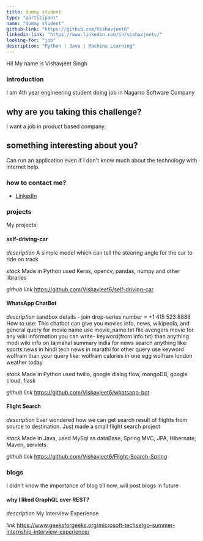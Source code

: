 ```yaml
---
title: dummy student
type: "participant"
name: "dummy student"
github-link: "https://github.com/Vishavjeet6"
linkedin-link: "https://www.linkedin.com/in/vishavjeets/"
looking-for: "job"
description: "Python | Java | Machine Learning"
---
```


Hi! My name is Vishavjeet Singh 

### introduction

I am 4th year engineering student doing job in Nagarro Software Company

## why are you taking this challenge?

I want a job in product based company.

## something interesting about you?

Can run an application even if I don't know much about the technology with internet help. 

### how to contact me?

- [LinkedIn](https://www.linkedin.com/in/vishavjeets/)

### projects

My projects:

#### self-driving-car

_description_ A simple model which can tell the steering angle for the car to ride on track

_stack_ Made in Python used Keras, opencv, pandas, numpy and other libraries

_github link_ https://github.com/Vishavjeet6/self-driving-car

#### WhatsApp ChatBot

_description_ sandbox details - join drop-series number = +1 415 523 8886 How to use: This chatbot can give you movies info, news, wikipedia, and general query for movie name use movie_name.txt file avengers movie for any wiki information you can write- keyword(from info.txt) than anything modi wiki info on tajmahal summary india for news search anything like: sports news in hindi tech news in marathi for other query use keyword wolfram than your query like: wolfram calories in one egg wolfram london weather today

_stack_ Made in Python used twilio, google dialog flow, mongoDB, google cloud, flask

_github link_ https://github.com/Vishavjeet6/whatsapp-bot

#### Flight Search

_description_  Ever wondered how we can get search result of flights from source to destination. Just made a small flight search project

_stack_ Made in Java, used MySql as dataBase, Spring MVC, JPA, Hibernate, Maven, servlets

_github link_ https://github.com/Vishavjeet6/Flight-Search-Spring

### blogs

I didn't know the importance of blog till now, will post blogs in future 

#### why I liked GraphQL over REST?

_description_ My Interview Experience

_link_ https://www.geeksforgeeks.org/microsoft-techsetgo-summer-internship-interview-experience/
